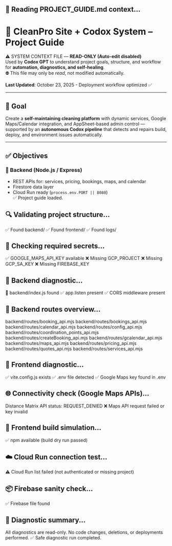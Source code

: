 ## 🧭 Reading PROJECT_GUIDE.md context...
# 🧭 CleanPro Site + Codox System – Project Guide
⚠️ SYSTEM CONTEXT FILE — **READ-ONLY (Auto-edit disabled)**  
Used by **Codox GPT** to understand project goals, structure, and workflow for **automation, diagnostics, and self-healing**.  
⛔️ This file may only be *read*, not modified automatically.

**Last Updated**: October 23, 2025 - Deployment workflow optimized ✅

---

## 🎯 Goal
Create a **self-maintaining cleaning platform** with dynamic services, Google Maps/Calendar integration, and AppSheet-based admin control — supported by an **autonomous Codox pipeline** that detects and repairs build, deploy, and environment issues automatically.

---

## ✅ Objectives

### 🧱 Backend (Node.js / Express)
- REST APIs for: services, pricing, bookings, maps, and calendar  
- Firestore data layer  
- Cloud Run ready (`process.env.PORT || 8080`)  
✅ Project guide loaded.

## 🔍 Validating project structure...
✅ Found backend/
✅ Found frontend/
✅ Found logs/

## 🔑 Checking required secrets...
✅ GOOGLE_MAPS_API_KEY available
❌ Missing GCP_PROJECT
❌ Missing GCP_SA_KEY
❌ Missing FIREBASE_KEY

## 🧱 Backend diagnostic...
📄 backend/index.js found
✅ app.listen present
✅ CORS middleware present

## 🧩 Backend routes overview...
backend/routes/booking_api.mjs
backend/routes/bookings_api.mjs
backend/routes/calendar_api.mjs
backend/routes/config_api.mjs
backend/routes/coordination_points_api.mjs
backend/routes/createBooking_api.mjs
backend/routes/gcalendar_api.mjs
backend/routes/maps_api.mjs
backend/routes/pricing_api.mjs
backend/routes/quotes_api.mjs
backend/routes/services_api.mjs

## 🎨 Frontend diagnostic...
✅ vite.config.js exists
✅ .env file detected
✅ Google Maps key found in .env

## 🌐 Connectivity check (Google Maps APIs)...
Distance Matrix API status: REQUEST_DENIED
❌ Maps API request failed or key invalid

## 🧪 Frontend build simulation...
✅ npm available (build dry run passed)

## ☁️ Cloud Run connection test...
⚠️ Cloud Run list failed (not authenticated or missing project)

## 📦 Firebase sanity check...
✅ Firebase file found

## 🧾 Diagnostic summary...
All diagnostics are read-only. No code changes, deletions, or deployments performed.
✅ Safe diagnostic run completed.
